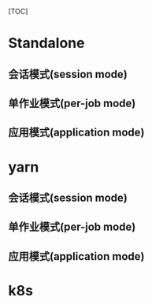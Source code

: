 [TOC]

# Standalone
## 会话模式(session mode)
## 单作业模式(per-job mode)
## 应用模式(application mode)

# yarn
## 会话模式(session mode)
## 单作业模式(per-job mode)
## 应用模式(application mode)

# k8s
